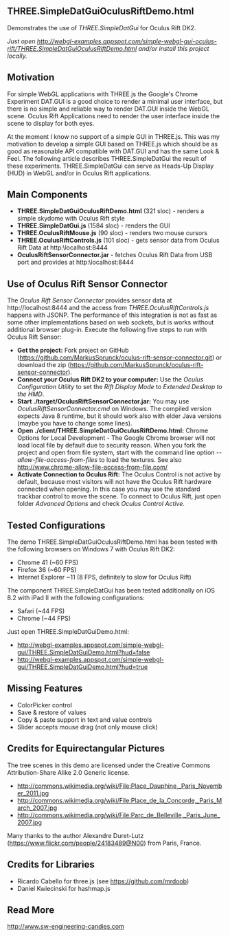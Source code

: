 THREE.SimpleDatGuiOculusRiftDemo.html
-------------------------------------
Demonstrates the use of *THREE.SimpleDatGui* for Oculus Rift DK2. 

*Just open http://webgl-examples.appspot.com/simple-webgl-gui-oculus-rift/THREE.SimpleDatGuiOculusRiftDemo.html and/or install this project locally.* 

Motivation
----------
For simple WebGL applications with THREE.js the Google's Chrome Experiment DAT.GUI is a good choice to render a minimal user interface, but there is no simple and reliable way to render DAT.GUI inside the WebGL scene. Oculus Rift Applications need to render the user interface inside the scene to display for both eyes. 

At the moment I know no support of a simple GUI in THREE.js. This was my motivation to develop a simple GUI based on THREE.js which should be as good as reasonable API compatible with DAT.GUI and has the same Look & Feel. The following article describes THREE.SimpleDatGui the result of these experiments. THREE.SimpleDatGui can serve as Heads-Up Display (HUD) in WebGL and/or in Oculus Rift applications.

Main Components
---------------
* **THREE.SimpleDatGuiOculusRiftDemo.html** (321 sloc) - renders a simple skydome with Oculus Rift style
* **THREE.SimpleDatGui.js** (1584 sloc) - renders the GUI
* **THREE.OculusRiftMouse.js** (90 sloc) - renders two mouse cursors
* **THREE.OculusRiftControls.js** (101 sloc) - gets sensor data from Oculus Rift Data at http:\\localhost:8444
* **OculusRiftSensorConnector.jar** - fetches Oculus Rift Data from USB port and provides at http:\\localhost:8444

Use of Oculus Rift Sensor Connector
-----------------------------------
The *Oculus Rift Sensor Connector* provides sensor data at http://localhost:8444 and the access from *THREE.OculusRiftControls.js* happens with JSONP. The performance of this integration is not as fast as some other implementations based on web sockets, but is works without additional browser plug-in. Execute the following five steps to run with Oculus Rift Sensor:

* **Get the project:** 
Fork project on GitHub (https://github.com/MarkusSprunck/oculus-rift-sensor-connector.git) or download the zip (https://github.com/MarkusSprunck/oculus-rift-sensor-connector).
* **Connect your Oculus Rift DK2 to your computer:** 
Use the *Oculus Configuration Utility* to set the *Rift Display Mode* to *Extended Desktop to the HMD*.
* **Start ./target/OculusRiftSensorConnector.jar:** 
You may use _OculusRiftSensorConnector.cmd_ on Windows. The compiled version expects Java 8 runtime, but it should work also with elder Java versions (maybe you have to change some lines).
* **Open ./client/THREE.SimpleDatGuiOculusRiftDemo.html:** 
Chrome Options for Local Development - The Google Chrome browser will not load local file by default due to security reason.  When you fork the project and open from file system, start with the command line option _--allow-file-access-from-files_ to load the textures. See also http://www.chrome-allow-file-access-from-file.com/
* **Activate Connection to Oculus Rift:** The Oculus Control is not active by default, because most visitors will not have the Oculus Rift hardware connected when opening. In this case you may use the standard trackbar control to move the scene. To connect to Oculus Rift, just open folder _Advanced Options_ and check _Oculus Control Active_.

Tested Configurations
---------------------
The demo THREE.SimpleDatGuiOculusRiftDemo.html has been tested with the following browsers on Windows 7 with Oculus Rift DK2:
* Chrome 41 (~60 FPS)
* Firefox 36 (~60 FPS)
* Internet Explorer ~11 (8 FPS, definitely to slow for Oculus Rift)

The component THREE.SimpleDatGui has been tested additionally on iOS 8.2 with iPad II with the following configurations: 
* Safari (~44 FPS)
* Chrome (~44 FPS)

Just open THREE.SimpleDatGuiDemo.html:
* http://webgl-examples.appspot.com/simple-webgl-gui/THREE.SimpleDatGuiDemo.html?hud=false
* http://webgl-examples.appspot.com/simple-webgl-gui/THREE.SimpleDatGuiDemo.html?hud=true

Missing Features
--------------------------------
* ColorPicker control 
* Save & restore of values 
* Copy & paste support in text and value controls
* Slider accepts mouse drag (not only mouse click)

Credits for Equirectangular Pictures
------------------------------------
The tree scenes in this demo are licensed under the Creative Commons Attribution-Share Alike 2.0 Generic license. 

* http://commons.wikimedia.org/wiki/File:Place_Dauphine,_Paris_November_2011.jpg
* http://commons.wikimedia.org/wiki/File:Place_de_la_Concorde,_Paris_March_2007.jpg
* http://commons.wikimedia.org/wiki/File:Parc_de_Belleville,_Paris_June_2007.jpg	

Many thanks to the author Alexandre Duret-Lutz (https://www.flickr.com/people/24183489@N00) from Paris, France.

Credits for Libraries
---------------------
* Ricardo Cabello for three.js (see https://github.com/mrdoob)
* Daniel Kwiecinski for hashmap.js
	
Read More
---------
http://www.sw-engineering-candies.com




